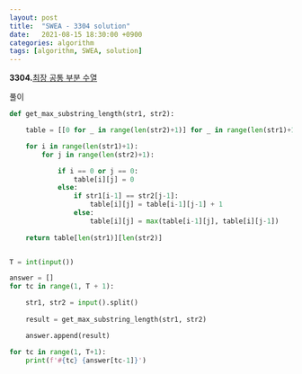 ```yaml
---
layout: post
title:  "SWEA - 3304 solution"
date:   2021-08-15 18:30:00 +0900
categories: algorithm
tags: [algorithm, SWEA, solution]
---
```

**3304.**[최장 공통 부분 수열](https://swexpertacademy.com/main/code/problem/problemDetail.do?contestProbId=AWBOHEx66kIDFAWr&categoryId=AWBOHEx66kIDFAWr&categoryType=CODE&problemTitle=3304&orderBy=FIRST_REG_DATETIME&selectCodeLang=ALL&select-1=&pageSize=10&pageIndex=1)

풀이

```python
def get_max_substring_length(str1, str2):

    table = [[0 for _ in range(len(str2)+1)] for _ in range(len(str1)+1)]

    for i in range(len(str1)+1):
        for j in range(len(str2)+1):

            if i == 0 or j == 0:
                table[i][j] = 0
            else:
                if str1[i-1] == str2[j-1]:
                    table[i][j] = table[i-1][j-1] + 1
                else:
                    table[i][j] = max(table[i-1][j], table[i][j-1])
    
    return table[len(str1)][len(str2)]


T = int(input())

answer = []
for tc in range(1, T + 1):

    str1, str2 = input().split()
    
    result = get_max_substring_length(str1, str2)

    answer.append(result)

for tc in range(1, T+1):
    print(f'#{tc} {answer[tc-1]}')
```

